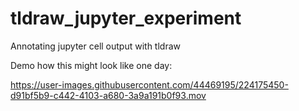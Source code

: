 # tldraw_jupyter_experiment
Annotating jupyter cell output with tldraw

Demo how this might look like one day:

https://user-images.githubusercontent.com/44469195/224175450-d91bf5b9-c442-4103-a680-3a9a191b0f93.mov

